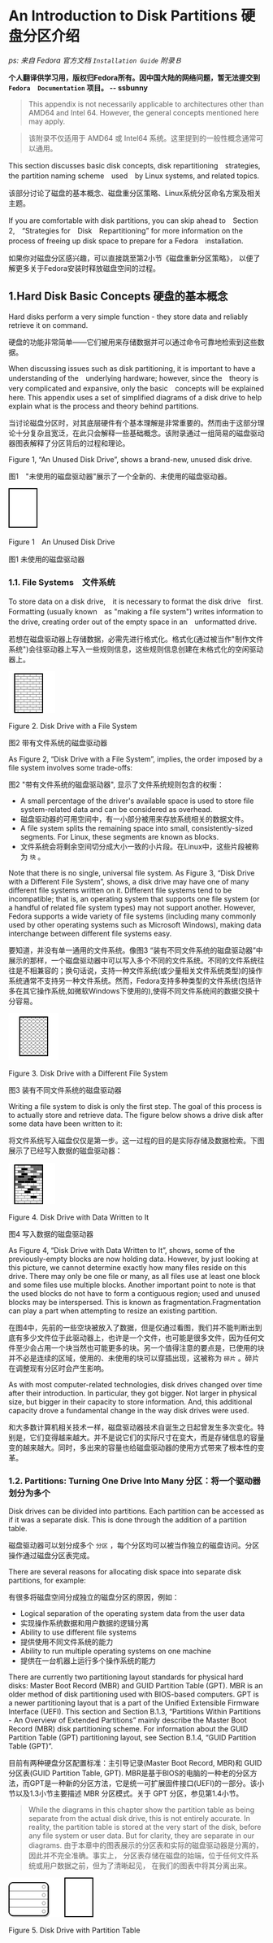 # An Introduction to Disk Partitions 硬盘分区介绍

*ps: 来自 Fedora 官方文档 `Installation Guide` 附录Ｂ*

**个人翻译供学习用，版权归Fedora所有。因中国大陆的网络问题，暂无法提交到 `Fedora  Documentation` 项目。 -- ssbunny**

> This appendix is not necessarily applicable to architectures other than AMD64 and Intel 64. However, the general concepts mentioned here may apply.

> 该附录不仅适用于 AMD64 或 Intel64 系统。这里提到的一般性概念通常可以通用。

This section discusses basic disk concepts,
disk repartitioning　strategies,
the partition naming scheme　used　by Linux systems, and related topics.

该部分讨论了磁盘的基本概念、磁盘重分区策略、Linux系统分区命名方案及相关主题。

If you are comfortable with disk partitions,
you can skip ahead to　Section 2,　“Strategies for　Disk　Repartitioning” for more information on the process of freeing up disk space to prepare for a Fedora　installation.

如果你对磁盘分区感兴趣，可以直接跳至第2小节《磁盘重新分区策略》，
以便了解更多关于Fedora安装时释放磁盘空间的过程。

## 1.Hard Disk Basic Concepts 硬盘的基本概念

Hard disks perform a very simple function - they store data and reliably retrieve it on command.

硬盘的功能非常简单——它们被用来存储数据并可以通过命令可靠地检索到这些数据。

When discussing issues such as disk partitioning, 
it is important to have a understanding of the　underlying hardware;
however, since the　theory is very complicated and expansive,
only the basic　concepts will be explained here.
This appendix uses a set of simplified diagrams of a disk drive to help explain what is the process and theory behind partitions.

当讨论磁盘分区时，对其底层硬件有个基本理解是非常重要的。然而由于这部分理论十分复杂且宽泛，在此只会解释一些基础概念。该附录通过一组简易的磁盘驱动器图表解释了分区背后的过程和理论。

Figure 1, “An Unused Disk Drive”, shows a brand-new, unused disk drive.

图1　"未使用的磁盘驱动器"展示了一个全新的、未使用的磁盘驱动器。

![An Unused Disk Drive](img/disk_partition_1.png)

Figure 1　An Unused Disk Drive

图1 未使用的磁盘驱动器


### 1.1. File Systems　文件系统

To store data on a disk drive,　it is necessary to format the disk drive　first. Formatting (usually known　as "making a file system") writes information to the drive, creating order out of the empty space in an　unformatted drive.

若想在磁盘驱动器上存储数据，必需先进行格式化。格式化(通过被当作"制作文件系统")会往驱动器上写入一些规则信息，这些规则信息创建在未格式化的空闲驱动器上。

![Disk Drive with a File System](img/disk_partition_2.png)

Figure 2. Disk Drive with a File System

图2 带有文件系统的磁盘驱动器

As Figure 2, “Disk Drive with a File System”, implies, the order imposed by a file system involves some trade-offs:

图2 "带有文件系统的磁盘驱动器", 显示了文件系统规则包含的权衡：

* A small percentage of the driver's available space is used to store file system-related data and can be considered as overhead.
* 磁盘驱动器的可用空间中，有一小部分被用来存放系统相关的数据文件。
* A file system splits the remaining space into small, consistently-sized segments. For Linux, these segments are known as blocks.	
* 文件系统会将剩余空间切分成大小一致的小片段。在Linux中，这些片段被称为 `块` 。

Note that there is no single, universal file system. As Figure 3, “Disk Drive with a Different File System”, shows, a disk drive may have one of many different file systems written on it. Different
file systems tend to be incompatible; that is, an operating system that supports one file system (or a handful of related file system types) may not support another. However, Fedora supports a wide
variety of file systems (including many commonly used by other operating systems such as Microsoft Windows), making data interchange between different file systems easy.

要知道，并没有单一通用的文件系统。像图3 “装有不同文件系统的磁盘驱动器”中展示的那样，一个磁盘驱动器中可以写入多个不同的文件系统。不同的文件系统往往是不相兼容的；换句话说，支持一种文件系统(或少量相关文件系统类型)的操作系统通常不支持另一种文件系统。然而，Fedora支持多种类型的文件系统(包括许多在其它操作系统,如微软Windows下使用的),使得不同文件系统间的数据交换十分容易。

![Disk Drive with a Different File System](img/disk_partition_3.png)

Figure 3. Disk Drive with a Different File System

图3 装有不同文件系统的磁盘驱动器

Writing a file system to disk is only the first step. The goal of this process is to actually store and retrieve data. The figure below shows a drive disk after some data have been written to it:

将文件系统写入磁盘仅仅是第一步。这一过程的目的是实际存储及数据检索。下图展示了已经写入数据的磁盘驱动器：

![Disk Drive with Data Written to It](img/disk_partition_4.png)

Figure 4. Disk Drive with Data Written to It

图4 写入数据的磁盘驱动器

As Figure 4, “Disk Drive with Data Written to It”, shows, some of the previously-empty blocks are now holding data. However, by just looking at this picture, we cannot determine exactly how many files
reside on this drive. There may only be one file or many, as all files use at least one block and some files use multiple blocks. Another important point to note is that the used blocks do not have to form a contiguous region; used and unused blocks may be interspersed. This is known as fragmentation.Fragmentation can play a part when attempting to resize an existing partition.

在图4中，先前的一些空块被放入了数据，但是仅通过看图，我们并不能判断出到底有多少文件位于此驱动器上，也许是一个文件，也可能是很多文件，因为任何文件至少会占用一个块当然也可能更多的块。另一个值得注意的要点是，已使用的块并不必是连续的区域，使用的、未使用的块可以穿插出现，这被称为 `碎片` 。碎片在调整现有分区时会产生影响。

As with most computer-related technologies, disk drives changed over time after their introduction. In particular, they got bigger. Not larger in physical size, but bigger in their capacity to store information. And, this additional capacity drove a fundamental change in the way disk drives were used.

和大多数计算机相关技术一样，磁盘驱动器技术自诞生之日起曾发生多次变化。特别是，它们变得越来越大。并不是说它们的实际尺寸在变大，而是存储信息的容量变的越来越大。同时，多出来的容量也给磁盘驱动器的使用方式带来了根本性的变革。

### 1.2. Partitions: Turning One Drive Into Many 分区：将一个驱动器划分为多个

Disk drives can be divided into partitions. Each partition can be accessed as if it was a separate disk. This is done through the addition of a partition table.

磁盘驱动器可以划分成多个 `分区` ，每个分区均可以被当作独立的磁盘访问。分区操作通过磁盘分区表完成。

There are several reasons for allocating disk space into separate disk partitions, for example:

有很多将磁盘空间分成独立的磁盘分区的原因，例如：

* Logical separation of the operating system data from the user data
* 实现操作系统数据和用户数据的逻辑分离
* Ability to use different file systems
* 提供使用不同文件系统的能力
* Ability to run multiple operating systems on one machine
* 提供在一台机器上运行多个操作系统的能力

There are currently two partitioning layout standards for physical hard disks: Master Boot Record (MBR) and GUID Partition Table (GPT). MBR is an older method of disk partitioning used with BIOS-based computers. GPT is a newer partitioning layout that is a part of the Unified Extensible Firmware Interface (UEFI). This section and Section B.1.3, “Partitions Within Partitions - An Overview of Extended Partitions” mainly describe the Master Boot Record (MBR) disk partitioning scheme. For information about the GUID Partition Table (GPT) partitioning layout, see Section B.1.4, “GUID Partition Table (GPT)”.

目前有两种硬盘分区配置标准：主引导记录(Master Boot Record, MBR)和 GUID 分区表(GUID Partition Table, GPT). MBR是基于BIOS的电脑的一种老的分区方法，而GPT是一种新的分区方法，它是统一可扩展固件接口(UEFI)的一部分。该小节以及1.3小节主要描述 MBR 分区模式。关于 GPT 分区，参见第1.4小节。

> While the diagrams in this chapter show the partition table as being
> separate from the actual disk drive, this is not entirely accurate.
> In reality, the partition table is stored at the very start of the disk,
> before any file system or user data. But for clarity,
> they are separate in our diagrams.
> 由于本章中的图表展示的分区表和实际的磁盘驱动器是分离的，因此并不完全准确。事实上，
> 分区表存储在磁盘的始端，位于任何文件系统或用户数据之前，但为了清晰起见，
> 在我们的图表中将其分离出来。

![Disk Drive with Partition Table](img/disk_partition_5.png)

Figure 5. Disk Drive with Partition Table










